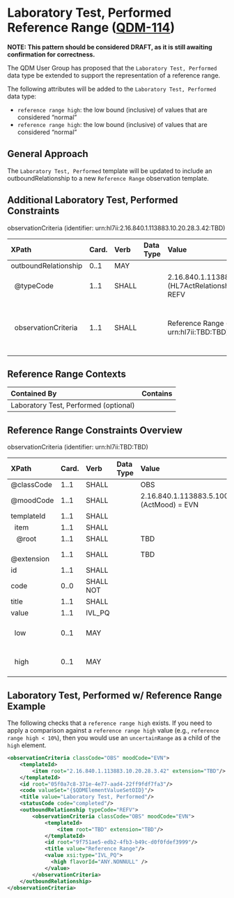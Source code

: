Laboratory Test, Performed Reference Range ([QDM-114](http://jira.oncprojectracking.org/browse/QDM-114)\)
=========================================================================================================

**NOTE: This pattern should be considered DRAFT, as it is still awaiting confirmation for correctness.**

The QDM User Group has proposed that the `Laboratory Test, Performed` data type be extended to support the representation of a reference range.

The following attributes will be added to the `Laboratory Test, Performed` data type:

-	`reference range high`: the low bound (inclusive) of values that are considered “normal”
-	`reference range high`: the low bound (inclusive) of values that are considered “normal”

General Approach
----------------

The `Laboratory Test, Performed` template will be updated to include an outboundRelationship to a new `Reference Range` observation template.

Additional Laboratory Test, Performed Constraints
-------------------------------------------------

observationCriteria (identifier: urn:hl7ii:2.16.840.1.113883.10.20.28.3.42:TBD)

| XPath                      | Card. | Verb  | Data Type | Value                                                    | QDM Attribute                             |
|:---------------------------|:------|:------|:----------|:---------------------------------------------------------|:------------------------------------------|
| outboundRelationship       | 0..1  | MAY   |           |                                                          |                                           |
| &nbsp; @typeCode           | 1..1  | SHALL |           | 2.16.840.1.113883.5.1002 (HL7ActRelationshipType) = REFV |                                           |
| &nbsp; observationCriteria | 1..1  | SHALL |           | Reference Range (identifier: urn:hl7ii:TBD:TBD)          | reference range low, reference range high |

Reference Range Contexts
------------------------

| Contained By                          | Contains |
|:--------------------------------------|:---------|
| Laboratory Test, Performed (optional) |          |

Reference Range Constraints Overview
------------------------------------

observationCriteria (identifier: urn:hl7ii:TBD:TBD)

| XPath                   | Card. | Verb      | Data Type | Value                                    | QDM Attribute        |
|:------------------------|:------|:----------|:----------|:-----------------------------------------|:---------------------|
| @classCode              | 1..1  | SHALL     |           | OBS                                      |                      |
| @moodCode               | 1..1  | SHALL     |           | 2.16.840.1.113883.5.1001 (ActMood) = EVN |                      |
| templateId              | 1..1  | SHALL     |           |                                          |                      |
| &nbsp; item             | 1..1  | SHALL     |           |                                          |                      |
| &nbsp;&nbsp; @root      | 1..1  | SHALL     |           | TBD                                      |                      |
| &nbsp;&nbsp; @extension | 1..1  | SHALL     |           | TBD                                      |                      |
| id                      | 1..1  | SHALL     |           |                                          |                      |
| code                    | 0..0  | SHALL NOT |           |                                          |                      |
| title                   | 1..1  | SHALL     |           |                                          |                      |
| value                   | 1..1  | IVL_PQ    |           |                                          |                      |
| &nbsp; low              | 0..1  | MAY       |           |                                          | reference range low  |
| &nbsp; high             | 0..1  | MAY       |           |                                          | reference range high |

Laboratory Test, Performed w/ Reference Range Example
-----------------------------------------------------

The following checks that a `reference range high` exists. If you need to apply a comparison against a `reference range high` value (e.g., `reference range high < 10%`), then you would use an `uncertainRange` as a child of the `high` element.

```xml
<observationCriteria classCode="OBS" moodCode="EVN">
    <templateId>
        <item root="2.16.840.1.113883.10.20.28.3.42" extension="TBD"/>
    </templateId>
    <id root="05f0a7c8-371e-4e77-aad4-22ff9fdf7fa3"/>
    <code valueSet="{$QDMElementValueSetOID}"/>
    <title value="Laboratory Test, Performed"/>
    <statusCode code="completed"/>
    <outboundRelationship typeCode="REFV">
        <observationCriteria classCode="OBS" moodCode="EVN">
            <templateId>
                <item root="TBD" extension="TBD"/>
            </templateId>
            <id root="9f751ae5-edb2-4fb3-b49c-d0f0fdef3999"/>
            <title value="Reference Range"/>
            <value xsi:type="IVL_PQ">
              <high flavorId="ANY.NONNULL" />
            </value>
        </observationCriteria>
    </outboundRelationship>
</observationCriteria>
```

